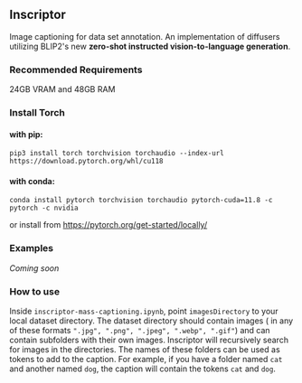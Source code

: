 ## Inscriptor
Image captioning for data set annotation. An implementation of diffusers utilizing BLIP2's new **zero-shot instructed vision-to-language generation**.

### Recommended Requirements
24GB VRAM and 48GB RAM

### Install Torch 
#### with pip:
```
pip3 install torch torchvision torchaudio --index-url https://download.pytorch.org/whl/cu118
```
#### with conda:
```
conda install pytorch torchvision torchaudio pytorch-cuda=11.8 -c pytorch -c nvidia
```
or install from https://pytorch.org/get-started/locally/

### Examples
*Coming soon*

### How to use
Inside `inscriptor-mass-captioning.ipynb`, point `imagesDirectory` to your local dataset directory. The dataset directory should contain images ( in any of these formats `".jpg", ".png", ".jpeg", ".webp", ".gif"`) and can contain subfolders with their own images. Inscriptor will recursively search for images in the directories. The names of these folders can be used as tokens to add to the caption. For example, if you have a folder named `cat` and another named `dog`, the caption will contain the tokens `cat` and `dog`.